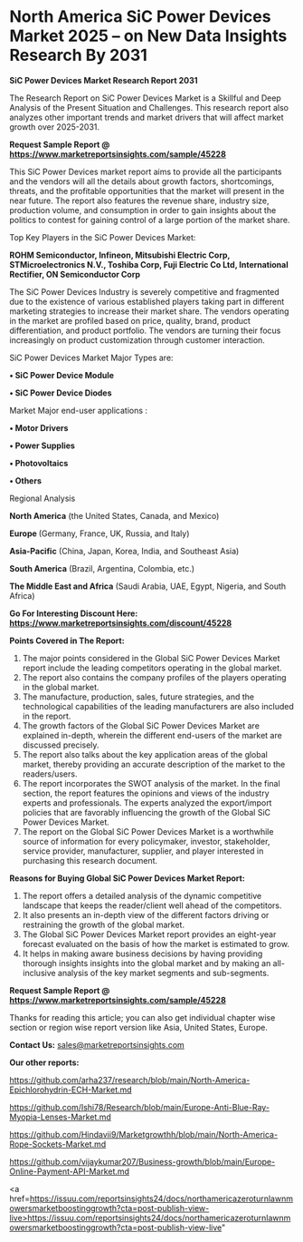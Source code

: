 # North America SiC Power Devices Market 2025 – on New Data Insights Research By 2031

<strong>SiC Power Devices Market Research Report 2031</strong>

The Research Report on SiC Power Devices Market is a Skillful and Deep Analysis of the Present Situation and Challenges. This research report also analyzes other important trends and market drivers that will affect market growth over 2025-2031.

<strong>Request Sample Report @ <a href=https://www.marketreportsinsights.com/sample/45228>https://www.marketreportsinsights.com/sample/45228</a></strong>

This SiC Power Devices market report aims to provide all the participants and the vendors will all the details about growth factors, shortcomings, threats, and the profitable opportunities that the market will present in the near future. The report also features the revenue share, industry size, production volume, and consumption in order to gain insights about the politics to contest for gaining control of a large portion of the market share.

Top Key Players in the SiC Power Devices Market:

<strong>ROHM Semiconductor, Infineon, Mitsubishi Electric Corp, STMicroelectronics N.V., Toshiba Corp, Fuji Electric Co Ltd, International Rectifier, ON Semiconductor Corp</strong>

The SiC Power Devices Industry is severely competitive and fragmented due to the existence of various established players taking part in different marketing strategies to increase their market share. The vendors operating in the market are profiled based on price, quality, brand, product differentiation, and product portfolio. The vendors are turning their focus increasingly on product customization through customer interaction.

SiC Power Devices Market Major Types are:

<strong>•  SiC Power Device Module

•  SiC Power Device Diodes</strong>

Market Major end-user applications :

<strong>•  Motor Drivers

•  Power Supplies

•  Photovoltaics

•  Others</strong>

Regional Analysis

</u><strong><b>North America</b></strong> (the United States, Canada, and Mexico)

<strong><b>Europe </b></strong>(Germany, France, UK, Russia, and Italy)

<strong><b>Asia-Pacific</b></strong> (China, Japan, Korea, India, and Southeast Asia)

<strong><b>South America</b></strong> (Brazil, Argentina, Colombia, etc.)

<strong><b>The Middle East and Africa</b></strong> (Saudi Arabia, UAE, Egypt, Nigeria, and South Africa)

<strong>Go For Interesting Discount Here: <a href=https://www.marketreportsinsights.com/discount/45228>https://www.marketreportsinsights.com/discount/45228</a></strong>

<strong>Points Covered in The Report:</strong>
<ol>
  <li>The major points considered in the Global SiC Power Devices Market report include the leading competitors operating in the global market.</li>
  <li>The report also contains the company profiles of the players operating in the global market.</li>
  <li>The manufacture, production, sales, future strategies, and the technological capabilities of the leading manufacturers are also included in the report.</li>
  <li>The growth factors of the Global SiC Power Devices Market are explained in-depth, wherein the different end-users of the market are discussed precisely.</li>
  <li>The report also talks about the key application areas of the global market, thereby providing an accurate description of the market to the readers/users.</li>
  <li>The report incorporates the SWOT analysis of the market. In the final section, the report features the opinions and views of the industry experts and professionals. The experts analyzed the export/import policies that are favorably influencing the growth of the Global SiC Power Devices Market.</li>
  <li>The report on the Global SiC Power Devices Market is a worthwhile source of information for every policymaker, investor, stakeholder, service provider, manufacturer, supplier, and player interested in purchasing this research document.</li>
</ol>
<strong>Reasons for Buying Global SiC Power Devices Market Report:</strong>

<ol>
  <li>The report offers a detailed analysis of the dynamic competitive landscape that keeps the reader/client well ahead of the competitors.</li>
  <li>It also presents an in-depth view of the different factors driving or restraining the growth of the global market.</li>
  <li>The Global SiC Power Devices Market report provides an eight-year forecast evaluated on the basis of how the market is estimated to grow.</li>
  <li>It helps in making aware business decisions by having providing thorough insights insights into the global market and by making an all-inclusive analysis of the key market segments and sub-segments.</li>
</ol>
<strong>Request Sample Report @ <a href=https://www.marketreportsinsights.com/sample/45228>https://www.marketreportsinsights.com/sample/45228</a></strong>


Thanks for reading this article; you can also get individual chapter wise section or region wise report version like Asia, United States, Europe.

<strong>Contact Us:</strong>
sales@marketreportsinsights.com

<strong>Our other reports:</strong>

<a href=https://github.com/arha237/research/blob/main/North-America-Epichlorohydrin-ECH-Market.md>https://github.com/arha237/research/blob/main/North-America-Epichlorohydrin-ECH-Market.md</a>

<a href=https://github.com/Ishi78/Research/blob/main/Europe-Anti-Blue-Ray-Myopia-Lenses-Market.md>https://github.com/Ishi78/Research/blob/main/Europe-Anti-Blue-Ray-Myopia-Lenses-Market.md</a>

<a href=https://github.com/Hindavii9/Marketgrowthh/blob/main/North-America-Rope-Sockets-Market.md>https://github.com/Hindavii9/Marketgrowthh/blob/main/North-America-Rope-Sockets-Market.md</a>

<a href=https://github.com/vijaykumar207/Business-growth/blob/main/Europe-Online-Payment-API-Market.md>https://github.com/vijaykumar207/Business-growth/blob/main/Europe-Online-Payment-API-Market.md</a>

<a href=https://issuu.com/reportsinsights24/docs/northamericazeroturnlawnmowersmarketboostinggrowth?cta=post-publish-view-live>https://issuu.com/reportsinsights24/docs/northamericazeroturnlawnmowersmarketboostinggrowth?cta=post-publish-view-live</a>"
